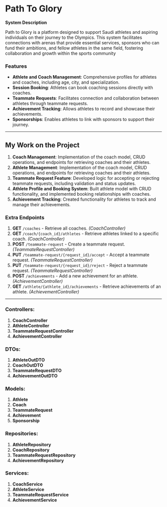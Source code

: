 # Path To Glory

**System Description**

Path to Glory is a platform designed to support Saudi athletes and aspiring individuals on their journey to the Olympics. This system facilitates connections with arenas that provide essential services, sponsors who can fund their ambitions, and fellow athletes in the same field, fostering collaboration and growth within the sports community

### Features

- **Athlete and Coach Management**: Comprehensive profiles for athletes and coaches, including age, city, and specialization.
- **Session Booking**: Athletes can book coaching sessions directly with coaches.
- **Teammate Requests**: Facilitates connection and collaboration between athletes through teammate requests.
- **Achievement Tracking**: Allows athletes to record and showcase their achievements.
- **Sponsorships**: Enables athletes to link with sponsors to support their journey.


---

## My Work on the Project

1. **Coach Management**: Implementation of the coach model, CRUD operations, and endpoints for retrieving coaches and their athletes.
2.  **Athlete Management**: Implementation of the coach model, CRUD operations, and endpoints for retrieving coaches and their athletes.
3. **Teammate Request Feature**: Developed logic for accepting or rejecting teammate requests, including validation and status updates.
4. **Athlete Profile and Booking System**: Built athlete model with CRUD functionality, and implemented booking relationships with coaches.
5. **Achievement Tracking**: Created functionality for athletes to track and manage their achievements.

### Extra Endpoints

1. **GET** `/coaches` - Retrieve all coaches. *(CoachController)*
2. **GET** `/coach/{coach_id}/athletes` - Retrieve athletes linked to a specific coach. *(CoachController)*
3. **POST** `/teammate-request` - Create a teammate request. *(TeammateRequestController)*
4. **PUT** `/teammate-request/{request_id}/accept` - Accept a teammate request. *(TeammateRequestController)*
5. **PUT** `/teammate-request/{request_id}/reject` - Reject a teammate request. *(TeammateRequestController)*
6. **POST** `/achievements` - Add a new achievement for an athlete. *(AchievementController)*
7. **GET** `/athlete/{athlete_id}/achievements` - Retrieve achievements of an athlete. *(AchievementController)*

---

### Controllers:

1. **CoachController**
2. **AthleteController**
3. **TeammateRequestController**
4. **AchievementController**

### DTOs:

1. **AthleteOutDTO**
2. **CoachOutDTO**
3. **TeammateRequestDTO**
4. **AchievementOutDTO**

### Models:

1. **Athlete**
2. **Coach**
3. **TeammateRequest**
4. **Achievement**
5. **Sponsorship**

### Repositories:

1. **AthleteRepository**
2. **CoachRepository**
3. **TeammateRequestRepository**
4. **AchievementRepository**

### Services:

1. **CoachService**
2. **AthleteService**
3. **TeammateRequestService**
4. **AchievementService**

